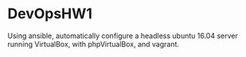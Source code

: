 # DevOpsHW1
Using ansible, automatically configure a headless ubuntu 16.04 server running VirtualBox, with phpVirtualBox, and vagrant.
